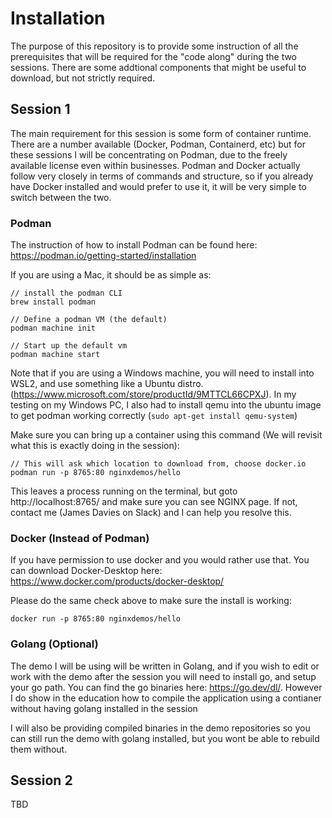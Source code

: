 # Installation

The purpose of this repository is to provide some instruction of all the prerequisites that will be required for the "code along" during the two sessions. There are some addtional components that might be useful to download, but not strictly required.

## Session 1

The main requirement for this session is some form of container runtime. There are a number available (Docker, Podman, Containerd, etc) but for these sessions I will be concentrating on Podman, due to the freely available license even within businesses. Podman and Docker actually follow very closely in terms of commands and structure, so if you already have Docker installed and would prefer to use it, it will be very simple to switch between the two.

### Podman
The instruction of how to install Podman can be found here: https://podman.io/getting-started/installation

If you are using a Mac, it should be as simple as:
```
// install the podman CLI
brew install podman

// Define a podman VM (the default)
podman machine init

// Start up the default vm
podman machine start
```

Note that if you are using a Windows machine, you will need to install into WSL2, and use something like a Ubuntu distro. (https://www.microsoft.com/store/productId/9MTTCL66CPXJ). In my testing on my Windows PC, I also had to install qemu into the ubuntu image to get podman working correctly (`sudo apt-get install qemu-system`)

Make sure you can bring up a container using this command (We will revisit what this is exactly doing in the session):
```
// This will ask which location to download from, choose docker.io 
podman run -p 8765:80 nginxdemos/hello
```
This leaves a process running on the terminal, but goto http://localhost:8765/ and make sure you can see NGINX page. If not, contact me (James Davies on Slack) and I can help you resolve this.

### Docker (Instead of Podman)
If you have permission to use docker and you would rather use that. You can download Docker-Desktop here: https://www.docker.com/products/docker-desktop/

Please do the same check above to make sure the install is working:
``` 
docker run -p 8765:80 nginxdemos/hello
```

### Golang (Optional)
The demo I will be using will be written in Golang, and if you wish to edit or work with the demo after the session you will need to install go, and setup your go path. You can find the go binaries here: https://go.dev/dl/. However I do show in the education how to compile the application using a contianer without having golang installed in the session

I will also be providing compiled binaries in the demo repositories so you can still run the demo with golang installed, but you wont be able to rebuild them without.

## Session 2

TBD
